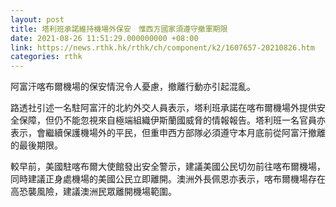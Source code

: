 ```yaml
---
layout: post
title: 塔利班承諾維持機場外保安　惟西方國家須遵守撤軍期限
date: 2021-08-26 11:51:29.000000000 +08:00
link: https://news.rthk.hk/rthk/ch/component/k2/1607657-20210826.htm
categories: rthk
---
```


阿富汗喀布爾機場的保安情況令人憂慮，撤離行動亦引起混亂。

路透社引述一名駐阿富汗的北約外交人員表示，塔利班承諾在喀布爾機場外提供安全保障，但仍不能忽視來自極端組織伊斯蘭國威脅的情報報告。塔利班一名官員亦表示，會繼續保護機場外的平民，但重申西方部隊必須遵守本月底前從阿富汗撤離的最後期限。

較早前，美國駐喀布爾大使館發出安全警示，建議美國公民切勿前往喀布爾機場，同時建議正身處機場的美國公民立即離開。澳洲外長佩恩亦表示，喀布爾機場存在高恐襲風險，建議澳洲民眾離開機場範圍。
